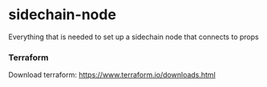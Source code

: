 # sidechain-node

Everything that is needed to set up a sidechain node that connects to props


### Terraform

Download terraform: https://www.terraform.io/downloads.html

